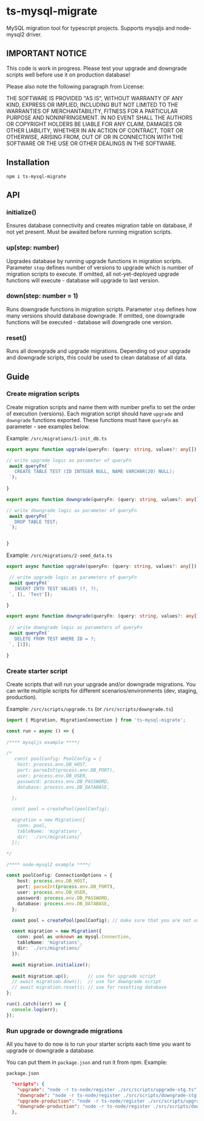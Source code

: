 # ts-mysql-migrate

MySQL migration tool for typescript projects. Supports mysqljs and node-mysql2 driver.

## IMPORTANT NOTICE

This code is work in progress. Please test your upgrade and downgrade scripts well before use it on production database!

Please also note the following paragraph from License:

THE SOFTWARE IS PROVIDED "AS IS", WITHOUT WARRANTY OF ANY KIND, EXPRESS OR
IMPLIED, INCLUDING BUT NOT LIMITED TO THE WARRANTIES OF MERCHANTABILITY,
FITNESS FOR A PARTICULAR PURPOSE AND NONINFRINGEMENT. IN NO EVENT SHALL THE
AUTHORS OR COPYRIGHT HOLDERS BE LIABLE FOR ANY CLAIM, DAMAGES OR OTHER
LIABILITY, WHETHER IN AN ACTION OF CONTRACT, TORT OR OTHERWISE, ARISING FROM,
OUT OF OR IN CONNECTION WITH THE SOFTWARE OR THE USE OR OTHER DEALINGS IN THE
SOFTWARE.

## Installation

```ssh
npm i ts-mysql-migrate
```

## API

### initialize()

Ensures database connectivity and creates migration table on database, if not yet present. Must be awaited before running migration scripts.

### up(step: number)

Upgrades database by running upgrade functions in migration scripts. Parameter ```step``` defines number of versions to upgrade which is number of migration scripts to execute. If omitted, all not-yet-deployed upgrade functions will execute - database will upgrade to last version.

### down(step: number = 1)

Runs downgrade functions in migration scripts. Parameter ```step``` defines how many versions should database downgrade. If omitted, one downgrade functions will be executed - database will downgrade one version.

### reset()

Runs all downgrade and upgrade migrations. Depending od your upgrade and downgrade scripts, this could be used to clean database of all data.

## Guide

### Create migration scripts

Create migration scripts and name them with number prefix to set the order of execution (versions). Each migration script should have ```upgrade``` and ```downgrade``` functions exported. These functions must have ```queryFn``` as parameter - see examples below.

 Example: ```/src/migrations/1-init_db.ts```

 ```ts
 export async function upgrade(queryFn: (query: string, values?: any[]) => Promise<Array<any>>) {

// write upgrade logic as parameter of queryFn
  await queryFn(`
    CREATE TABLE TEST (ID INTEGER NULL, NAME VARCHAR(20) NULL);
  `);
  
}

export async function downgrade(queryFn: (query: string, values?: any[]) => Promise<Array<any>>) {

// write downgrade logic as parameter of queryFn
  await queryFn(`
    DROP TABLE TEST;
  `);


}

 ```

 Example: ```/src/migrations/2-seed_data.ts```

 ```ts
 export async function upgrade(queryFn: (query: string, values?: any[]) => Promise<Array<any>>) {

  // write upgrade logic as parameters of queryFn
  await queryFn(`
    INSERT INTO TEST VALUES (?, ?);
  `, [1, 'Test']);

}

export async function downgrade(queryFn: (query: string, values?: any[]) => Promise<Array<any>>) {
  
  // write downgrade logic as parameters of queryFn
  await queryFn(`
    DELETE FROM TEST WHERE ID = ?;
  `, [1]);

}

```

### Create starter script

Create scripts that will run your upgrade and/or downgrade migrations. You can write multiple scripts for different scenarios/environments (dev, staging, production).

Example: ```/src/scripts/upgrade.ts``` (or ```/src/scripts/downgrade.ts```)

```ts
import { Migration, MigrationConnection } from 'ts-mysql-migrate';

const run = async () => {
  
/**** mysqljs example ****/

/*
   const poolConfig: PoolConfig = {
    host: process.env.DB_HOST,
    port: parseInt(process.env.DB_PORT),
    user: process.env.DB_USER,
    password: process.env.DB_PASSWORD,
    database: process.env.DB_DATABASE,

  };

  const pool = createPool(poolConfig);

  migration = new Migration({
    conn: pool,
    tableName: 'migrations',
    dir: `./src/migrations/`
  });

*/

/**** node-mysql2 example ****/

const poolConfig: ConnectionOptions = {
    host: process.env.DB_HOST,
    port: parseInt(process.env.DB_PORT),
    user: process.env.DB_USER,
    password: process.env.DB_PASSWORD,
    database: process.env.DB_DATABASE,
  };

  const pool = createPool(poolConfig); // make sure that you are not using mysl2/promise lib

  const migration = new Migration({
    conn: pool as unknown as mysql.Connection,
    tableName: 'migrations',
    dir: `./src/migrations/`
  });

  await migration.initialize();
  
  await migration.up();       // use for upgrade script
  // await migration.down();  // use for downgrade script
  // await migration.reset(); // use for resetting database
};

run().catch((err) => {
  console.log(err);
});

```

### Run upgrade or downgrade migrations

All you have to do now is to run your starter scripts each time you want to upgrade or downgrade a database.

You can put them in ```package.json``` and run it from npm. Example:

```package.json```

```json
  "scripts": {
    "upgrade": "node -r ts-node/register ./src/scripts/upgrade-stg.ts",
    "downgrade": "node -r ts-node/register ./src/scripts/downgrade-stg.ts",
    "upgrade-production": "node -r ts-node/register ./src/scripts/upgrade-prod.ts",
    "downgrade-production": "node -r ts-node/register ./src/scripts/downgrade-prod.ts",
  },
```
